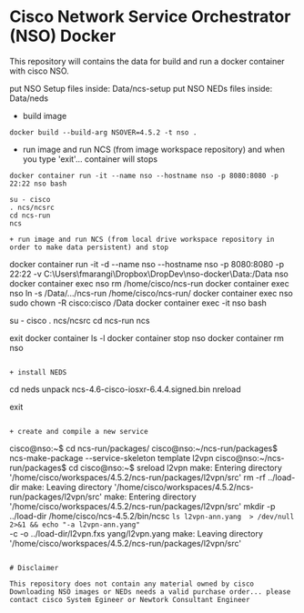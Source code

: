 # Cisco Network Service Orchestrator (NSO) Docker

This repository will contains the data for build and run a docker container with cisco NSO.

put NSO Setup files inside: Data/ncs-setup
put NSO NEDs files inside: Data/neds

+ build image

```
docker build --build-arg NSOVER=4.5.2 -t nso .
```

+ run image and run NCS (from image workspace repository) and when you type 'exit'... container will stops

```
docker container run -it --name nso --hostname nso -p 8080:8080 -p 22:22 nso bash

su - cisco
. ncs/ncsrc
cd ncs-run
ncs

+ run image and run NCS (from local drive workspace repository in order to make data persistent) and stop

```
docker container run -it -d --name nso --hostname nso -p 8080:8080 -p 22:22 -v C:\Users\fmarangi\Dropbox\DropDev\nso-docker\Data:/Data nso
docker container exec nso rm /home/cisco/ncs-run
docker container exec nso ln -s /Data/.../ncs-run /home/cisco/ncs-run/
docker container exec nso sudo chown -R cisco:cisco /Data
docker container exec -it nso bash

su - cisco
. ncs/ncsrc
cd ncs-run
ncs

exit
docker container ls -l
docker container stop nso
docker container rm nso
```

+ install NEDS

```
cd neds
unpack ncs-4.6-cisco-iosxr-6.4.4.signed.bin
nreload

exit
```

+ create and compile a new service

```
cisco@nso:~$ cd ncs-run/packages/
cisco@nso:~/ncs-run/packages$ ncs-make-package --service-skeleton template l2vpn
cisco@nso:~/ncs-run/packages$ cd
cisco@nso:~$ sreload l2vpn
make: Entering directory '/home/cisco/workspaces/4.5.2/ncs-run/packages/l2vpn/src'
rm -rf ../load-dir
make: Leaving directory '/home/cisco/workspaces/4.5.2/ncs-run/packages/l2vpn/src'
make: Entering directory '/home/cisco/workspaces/4.5.2/ncs-run/packages/l2vpn/src'
mkdir -p ../load-dir
/home/cisco/ncs-4.5.2/bin/ncsc  `ls l2vpn-ann.yang  > /dev/null 2>&1 && echo "-a l2vpn-ann.yang"` \
              -c -o ../load-dir/l2vpn.fxs yang/l2vpn.yang
make: Leaving directory '/home/cisco/workspaces/4.5.2/ncs-run/packages/l2vpn/src'
```

# Disclaimer

This repository does not contain any material owned by cisco
Downloading NSO images or NEDs needs a valid purchase order... please contact cisco System Egineer or Newtork Consultant Engineer